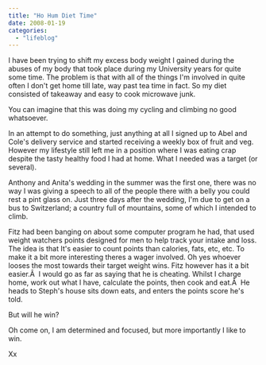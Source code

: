 ```yaml
---
title: "Ho Hum Diet Time"
date: 2008-01-19
categories: 
  - "lifeblog"
---
```


I have been trying to shift my excess body weight I gained during the abuses of my body that took place during my University years for quite some time. The problem is that with all of the things I'm involved in quite often I don't get home till late, way past tea time in fact. So my diet consisted of takeaway and easy to cook microwave junk.

You can imagine that this was doing my cycling and climbing no good whatsoever.

In an attempt to do something, just anything at all I signed up to Abel and Cole's delivery service and started receiving a weekly box of fruit and veg. However my lifestyle still left me in a position where I was eating crap despite the tasty healthy food I had at home. What I needed was a target (or several).

Anthony and Anita's wedding in the summer was the first one, there was no way I was giving a speech to all of the people there with a belly you could rest a pint glass on. Just three days after the wedding, I'm due to get on a bus to Switzerland; a country full of mountains, some of which I intended to climb.

Fitz had been banging on about some computer program he had, that used weight watchers points designed for men to help track your intake and loss. The idea is that It's easier to count points than calories, fats, etc, etc. To make it a bit more interesting theres a wager involved. Oh yes whoever looses the most towards their target weight wins. Fitz however has it a bit easier.Â  I would go as far as saying that he is cheating. Whilst I charge home, work out what I have, calculate the points, then cook and eat.Â  He heads to Steph's house sits down eats, and enters the points score he's told.

But will he win?

Oh come on, I am determined and focused, but more importantly I like to win.

Xx

